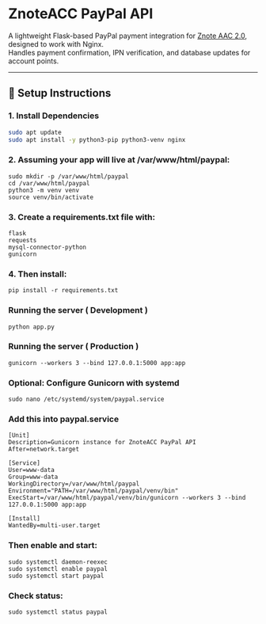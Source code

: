 # ZnoteACC PayPal API

A lightweight Flask-based PayPal payment integration for [Znote AAC 2.0](https://github.com/Znote/ZnoteAAC/tree/v2), designed to work with Nginx.  
Handles payment confirmation, IPN verification, and database updates for account points.

---

## 🔧 Setup Instructions

### 1. Install Dependencies
```bash
sudo apt update
sudo apt install -y python3-pip python3-venv nginx
```

### 2. Assuming your app will live at /var/www/html/paypal:
```
sudo mkdir -p /var/www/html/paypal
cd /var/www/html/paypal
python3 -m venv venv
source venv/bin/activate
```

### 3. Create a requirements.txt file with:
```
flask
requests
mysql-connector-python
gunicorn
```

### 4. Then install:
```
pip install -r requirements.txt
```

### Running the server ( Development )
```
python app.py
```

### Running the server ( Production )
```
gunicorn --workers 3 --bind 127.0.0.1:5000 app:app
```

### Optional: Configure Gunicorn with systemd
```
sudo nano /etc/systemd/system/paypal.service
```

### Add this into paypal.service
```
[Unit]
Description=Gunicorn instance for ZnoteACC PayPal API
After=network.target

[Service]
User=www-data
Group=www-data
WorkingDirectory=/var/www/html/paypal
Environment="PATH=/var/www/html/paypal/venv/bin"
ExecStart=/var/www/html/paypal/venv/bin/gunicorn --workers 3 --bind 127.0.0.1:5000 app:app

[Install]
WantedBy=multi-user.target
```

### Then enable and start:
```
sudo systemctl daemon-reexec
sudo systemctl enable paypal
sudo systemctl start paypal
```

### Check status:
```
sudo systemctl status paypal
```
